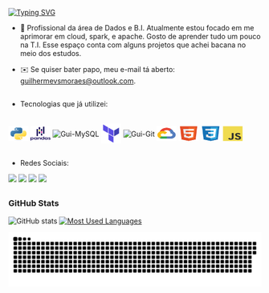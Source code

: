 [![Typing SVG](https://readme-typing-svg.demolab.com?font=Fira+Code&weight=600&size=25&pause=1000&color=007BFF&random=false&width=435&height=40&lines=Ol%C3%A1%2C+eu+sou+o+Guilherme+Moraes!+%F0%9F%91%BE%F0%9F%93%9A%F0%9F%92%99)](https://git.io/typing-svg)



- 🔭 Profissional da área de Dados e B.I. Atualmente estou focado em me aprimorar em cloud, spark, e apache. Gosto de aprender tudo um pouco na T.I. Esse espaço conta com alguns projetos que achei bacana no meio dos estudos. 

- ✉️ Se quiser bater papo, meu e-mail tá aberto: guilhermevsmoraes@outlook.com.


##

- Tecnologias que já utilizei:

<div style="display: inline_block"><br>
 <img align="center" alt="Gui-Python" height="30" width="40" src="https://raw.githubusercontent.com/devicons/devicon/master/icons/python/python-original.svg">
 <img align="center" alt="Gui-Pandas" height="30" width="40" src="https://github.com/devicons/devicon/blob/v2.15.1/icons/pandas/pandas-original-wordmark.svg">
 <img align="center" alt="Gui-MySQL" height="50" width="50" src="https://cdn.jsdelivr.net/gh/devicons/devicon/icons/mysql/mysql-original-wordmark.svg">
 <img align="center" alt="Gui-TF" height="40" width="40" src="https://github.com/devicons/devicon/blob/v2.15.1/icons/terraform/terraform-original.svg">
 <img align="center" alt="Gui-Git" height="30" width="40" src="https://cdn.jsdelivr.net/gh/devicons/devicon/icons/git/git-original.svg">
 <img align="center" alt="Gui-GCP" height="30" width="40" src="https://github.com/devicons/devicon/blob/v2.15.1/icons/googlecloud/googlecloud-original.svg">
 <img align="center" alt="Gui-HTML" height="30" width="40" src="https://github.com/devicons/devicon/blob/v2.15.1/icons/html5/html5-original.svg">
 <img align="center" alt="Gui-CSS" height="30" width="40" src="https://github.com/devicons/devicon/blob/v2.15.1/icons/css3/css3-original.svg">
 <img align="center" alt="Gui-JS" height="30" width="40" src="https://github.com/devicons/devicon/blob/v2.15.1/icons/javascript/javascript-original.svg">

 ##

<div> 

 - Redes Sociais:
   
 <a href="https://www.instagram.com/guilherme_v_moraes/" target="_blank"><img src="https://img.shields.io/badge/-Instagram-%23E4405F?style=for-the-badge&logo=instagram&logoColor=white" target="_blank"></a>
 <a href="https://wa.me/5551995778981" target="_blank"><img src="https://img.shields.io/badge/WhatsApp-25D366?style=for-the-badge&logo=whatsapp&logoColor=white"></a> 
 <a href = "mailto:guilhermevsmoraes4@gmail.com"><img src="https://img.shields.io/badge/-Gmail-%23333?style=for-the-badge&logo=gmail&logoColor=white" target="_blank"></a>
 <a href="https://www.linkedin.com/in/guilherme-moraes040500/" target="_blank"><img src="https://img.shields.io/badge/-LinkedIn-%230077B5?style=for-the-badge&logo=linkedin&logoColor=white" target="_blank"></a> 

##

 <h3>GitHub Stats</h3>

![GitHub stats](https://github-readme-stats-git-masterrstaa-rickstaa.vercel.app/api?username=GuilhermeMoraes4&hide_title=true&show_icons=true&include_all_commits=false&count_private=true&line_height=25&hide=issues&bg_color=000&title_color=007BFF&text_color=FFF&border_radius=3&border_color=0056B3&icon_color=007BFF&theme=jolly)
[![Most Used Languages](https://github-readme-stats-git-masterrstaa-rickstaa.vercel.app/api/top-langs/?username=GuilhermeMoraes4&line_height=10&card_width=290&layout=compact&hide_title=false&count_private=true&langs_count=4&show_icons=true&title_color=007BFF&hide=html,css&bg_color=000&text_color=8B8B8B&border_radius=3&border_color=0056B3&count_private=true)](https://github.com/mari4souza/github-readme-stats)
<br>


<picture>
  <source media="(prefers-color-scheme: dark)" srcset="https://raw.githubusercontent.com/GuilhermeMoraes4/GuilhermeMoraes4/output/github-contribution-grid-snake-dark.svg">
  <source media="(prefers-color-scheme: light)" srcset="https://raw.githubusercontent.com/GuilhermeMoraes4/GuilhermeMoraes4/output/github-contribution-grid-snake.svg">
  <img alt="github contribution grid snake animation" src="https://raw.githubusercontent.com/GuilhermeMoraes4/GuilhermeMoraes4/output/github-contribution-grid-snake.svg">
</picture>
<br><br>


  
